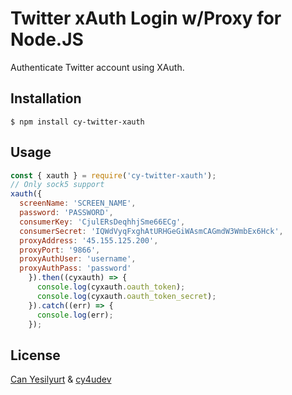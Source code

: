 # Twitter xAuth Login w/Proxy for Node.JS

Authenticate Twitter account using XAuth.

## Installation

```
$ npm install cy-twitter-xauth
```

## Usage

```js
const { xauth } = require('cy-twitter-xauth');
// Only sock5 support
xauth({
  screenName: 'SCREEN_NAME',
  password: 'PASSWORD',
  consumerKey: 'CjulERsDeqhhjSme66ECg',
  consumerSecret: 'IQWdVyqFxghAtURHGeGiWAsmCAGmdW3WmbEx6Hck', 
  proxyAddress: '45.155.125.200',
  proxyPort: '9866',
  proxyAuthUser: 'username',
  proxyAuthPass: 'password'
    }).then((cyxauth) => {
      console.log(cyxauth.oauth_token);
      console.log(cyxauth.oauth_token_secret);
    }).catch((err) => {
      console.log(err);
    });
```

## License

[Can Yesilyurt](https://canyesilyurt.com) & [cy4udev](https://cy4u.dev) 
